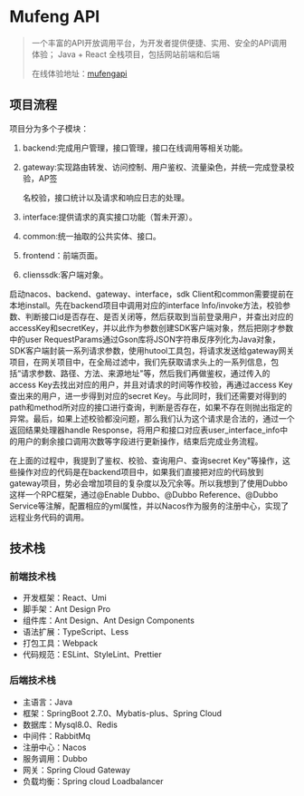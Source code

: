 # Mufeng API

> 一个丰富的API开放调用平台，为开发者提供便捷、实用、安全的API调用体验； Java + React 全栈项目，包括网站前端和后端
> 
> 在线体验地址：[mufengapi](https://mufengapi.top/)

## 项目流程

项目分为多个子模块：

1. backend:完成用户管理，接口管理，接口在线调用等相关功能。

2. gateway:实现路由转发、访问控制、用户鉴权、流量染色，并统一完成登录校验，AP签
   
   名校验，接口统计以及请求和响应日志的处理。

3. interface:提供请求的真实接口功能（暂未开源）。

4. common:统一抽取的公共实体、接口。

5. frontend：前端页面。

6. clienssdk:客户端对象。

启动nacos、backend、gateway、interface，sdk Client和common需要提前在本地install。先在backend项目中调用对应的interface lnfo/invoke方法，校验参数、判断接口id是否存在、是否关闭等，然后获取到当前登录用户，并查出对应的accessKey和secretKey，并以此作为参数创建SDK客户端对象，然后把刚才参数中的user RequestParams通过Gson库将JSON字符串反序列化为Java对象，SDK客户端封装一系列请求参数，使用hutool工具包，将请求发送给gateway网关项目，在网关项目中，在全局过滤中，我们先获取请求头上的一系列信息，包括“请求参数、路径、方法、来源地址"等，然后我们再做鉴权，通过传入的access Key去找出对应的用户，并且对请求的时间等作校验，再通过access Key查出来的用户，进一步得到对应的secret Key。与此同时，我们还需要对得到的path和method所对应的接口进行查询，判断是否存在，如果不存在则抛出指定的异常。最后，如果上述校验都没问题，那么我们认为这个请求是合法的，通过一个返回结果处理器handle Response，将用户和接口对应表user_interface_info中的用户的剩余接口调用次数等字段进行更新操作，结束后完成业务流程。

在上面的过程中，我提到了鉴权、校验、查询用户、查询secret Key"等操作，这些操作对应的代码是在backend项目中，如果我们直接把对应的代码放到gateway项目，势必会增加项目的复杂度以及冗余等。所以我想到了使用Dubbo这样一个RPC框架，通过@Enable Dubbo、@Dubbo Reference、@Dubbo Service等注解，配置相应的yml属性，并以Nacos作为服务的注册中心，实现了远程业务代码的调用。

## 技术栈

### 前端技术栈

- 开发框架：React、Umi
- 脚手架：Ant Design Pro
- 组件库：Ant Design、Ant Design Components
- 语法扩展：TypeScript、Less
- 打包工具：Webpack
- 代码规范：ESLint、StyleLint、Prettier

### 后端技术栈

- 主语言：Java
- 框架：SpringBoot 2.7.0、Mybatis-plus、Spring Cloud
- 数据库：Mysql8.0、Redis
- 中间件：RabbitMq
- 注册中心：Nacos
- 服务调用：Dubbo
- 网关：Spring Cloud Gateway
- 负载均衡：Spring cloud Loadbalancer
